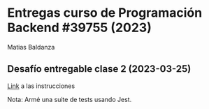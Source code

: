 # Entregas curso de Programación Backend #39755 (2023)

Matias Baldanza

## Desafío entregable clase 2 (2023-03-25)

[Link](./desafio-clase-2/desafio-clase-2.md) a las instrucciones

Nota: Armé una suite de tests usando Jest.
